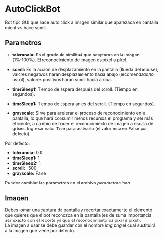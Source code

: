 # AutoClickBot  

Bot tipo GUI que hace auto click a imagen similar que aparezaca en pantalla mientras hace scroll.

## Parametros  

- **tolerancia:** Es el grado de similitud que aceptaras en la imagen (1%-100%). El reconocimiento de imagen es píxel a píxel.  

- **scroll:** Es la acción de desplazamiento en la pantalla (Rueda del mouse), valores negativos harán desplazamiento hacia abajo (recomendado/lo usual), valores positivos harán scroll hacia arriba. 

- **timeSleep1:** Tiempo de espera después del scroll. (Tiempo en segundos).  

- **timeSleep1:** Tiempo de espera antes del scroll. (Tiempo en segundos).  

- **grayscale:** Sirve para acelerar el proceso de reconocimiento en la pantalla, lo que hará consumir menos recursos el programa y ser más eficiente, a cambio de hacer el reconocimiento de imagen a escala de grises. Ingresar valor True para activarlo (el valor esta en False por defecto).

Por defecto:  

- **tolerancia:** 0.8
- **timeSleep1:** 1
- **timeSleep2:** 1
- **scroll:** -500
- **grayscale:** False

Puedes cambiar los parametros en el archivo *parametros.json*  

## Imagen  

Debes tomar una captura de pantalla y recortar exactamente el elemento que quieres que el bot reconozca en la pantalla (es de suma importancia ser exacto con el recorte ya que el reconocimiento es píxel a píxel).  
La imagen a usar se debe guardar con el nombre *img.png* el cual sustituirá a la imagen que viene por defecto.
